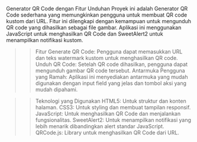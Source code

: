 Generator QR Code dengan Fitur Unduhan
Proyek ini adalah Generator QR Code sederhana yang memungkinkan pengguna untuk membuat QR code kustom dari URL. Fitur ini dilengkapi dengan kemampuan untuk mengunduh QR code yang dihasilkan sebagai file gambar. Aplikasi ini menggunakan JavaScript untuk menghasilkan QR Code dan SweetAlert2 untuk menampilkan notifikasi kustom.

>>Fitur
Generate QR Code: Pengguna dapat memasukkan URL dan teks watermark kustom untuk menghasilkan QR code.
Unduh QR Code: Setelah QR code dihasilkan, pengguna dapat mengunduh gambar QR code tersebut.
Antarmuka Pengguna yang Ramah: Aplikasi ini menyediakan antarmuka yang mudah digunakan dengan input field yang jelas dan tombol aksi yang mudah dipahami.

>>Teknologi yang Digunakan
HTML5: Untuk struktur dan konten halaman.
CSS3: Untuk styling dan membuat tampilan responsif.
JavaScript: Untuk menghasilkan QR Code dan menjalankan fungsionalitas.
SweetAlert2: Untuk menampilkan notifikasi yang lebih menarik dibandingkan alert standar JavaScript.
QRCode.js: Library untuk menghasilkan QR Code dari URL.
